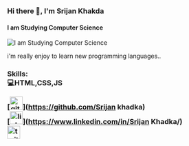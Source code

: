 ### Hi there 👋, I'm Srijan Khakda
#### I am Studying Computer Science
![I am Studying Computer Science](https://pbs.twimg.com/profile_banners/1011082568832126976/1669012305/1500x500)

i'm really enjoy to learn new programming languages..

<H3>Skills:</H#><br>
<b>💻HTML,CSS,JS</b>




[<img src='https://cdn.jsdelivr.net/npm/simple-icons@3.0.1/icons/github.svg' alt='github' height='30'>](https://github.com/Srijan khadka) <br>
[<img src='https://cdn.jsdelivr.net/npm/simple-icons@3.0.1/icons/linkedin.svg' alt='linkedin' height='30'>](https://www.linkedin.com/in/Srijan Khadka/)  <br>
[<img src='https://cdn.jsdelivr.net/npm/simple-icons@3.0.1/icons/twitter.svg' alt='twitter' height='30'>](https://twitter.com/@Srijankhadka5)  

